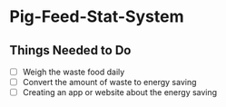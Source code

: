 # Pig-Feed-Stat-System
## Things Needed to Do
- [ ] Weigh the waste food daily
- [ ] Convert the amount of waste to energy saving
- [ ] Creating an app or website about the energy saving